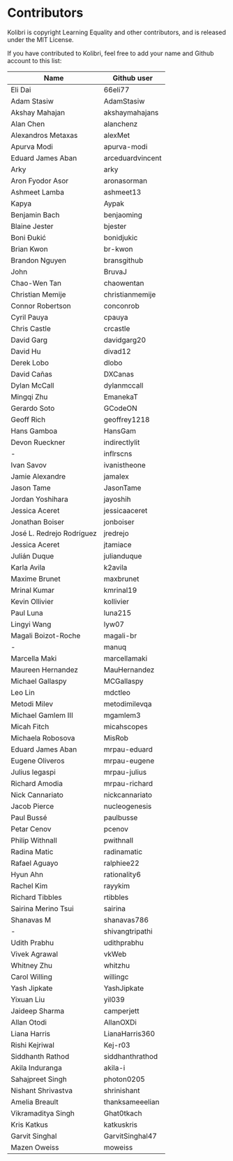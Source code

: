 # Contributors

Kolibri is copyright Learning Equality and other contributors, and is released under the MIT License.

If you have contributed to Kolibri, feel free to add your name and Github account to this list:

| Name | Github user |
|--|-------------|
| Eli Dai | 66eli77 |
| Adam Stasiw | AdamStasiw |
| Akshay Mahajan | akshaymahajans |
| Alan Chen | alanchenz |
| Alexandros Metaxas | alexMet |
| Apurva Modi | apurva-modi |
| Eduard James Aban | arceduardvincent |
| Arky | arky |
| Aron Fyodor Asor | aronasorman |
| Ashmeet Lamba | ashmeet13 |
| Kapya | Aypak |
| Benjamin Bach | benjaoming |
| Blaine Jester | bjester |
| Boni Đukić | bonidjukic |
| Brian Kwon | br-kwon |
| Brandon Nguyen | bransgithub |
| John | BruvaJ |
| Chao-Wen Tan | chaowentan |
| Christian Memije | christianmemije |
| Connor Robertson | conconrob |
| Cyril Pauya | cpauya |
| Chris Castle | crcastle |
| David Garg | davidgarg20 |
| David Hu | divad12 |
| Derek Lobo | dlobo |
| David Cañas | DXCanas |
| Dylan McCall | dylanmccall |
| Mingqi Zhu | EmanekaT |
| Gerardo Soto | GCodeON |
| Geoff Rich | geoffrey1218 |
| Hans Gamboa | HansGam |
| Devon Rueckner | indirectlylit |
| - | inflrscns |
| Ivan Savov | ivanistheone |
| Jamie Alexandre | jamalex |
| Jason Tame | JasonTame |
| Jordan Yoshihara | jayoshih |
| Jessica Aceret | jessicaaceret |
| Jonathan Boiser | jonboiser |
| José L. Redrejo Rodríguez | jredrejo |
| Jessica Aceret | jtamiace |
| Julián Duque | julianduque |
| Karla Avila | k2avila |
| Maxime Brunet | maxbrunet |
| Mrinal Kumar | kmrinal19 |
| Kevin Ollivier | kollivier |
| Paul Luna | luna215 |
| Lingyi Wang | lyw07 |
| Magali Boizot-Roche | magali-br |
| - | manuq |
| Marcella Maki | marcellamaki |
| Maureen Hernandez | MauHernandez |
| Michael Gallaspy | MCGallaspy |
| Leo Lin | mdctleo |
| Metodi Milev | metodimilevqa |
| Michael Gamlem III | mgamlem3 |
| Micah Fitch | micahscopes |
| Michaela Robosova | MisRob |
| Eduard James Aban | mrpau-eduard |
| Eugene Oliveros | mrpau-eugene |
| Julius legaspi | mrpau-julius |
| Richard Amodia | mrpau-richard |
| Nick Cannariato | nickcannariato |
| Jacob Pierce | nucleogenesis |
| Paul Bussé | paulbusse |
| Petar Cenov | pcenov |
| Philip Withnall | pwithnall |
| Radina Matic | radinamatic |
| Rafael Aguayo | ralphiee22 |
| Hyun Ahn | rationality6 |
| Rachel Kim | rayykim |
| Richard Tibbles | rtibbles |
| Sairina Merino Tsui | sairina |
| Shanavas M | shanavas786 |
| - | shivangtripathi |
| Udith Prabhu | udithprabhu |
| Vivek Agrawal | vkWeb |
| Whitney Zhu | whitzhu |
| Carol Willing | willingc |
| Yash Jipkate | YashJipkate |
| Yixuan Liu | yil039 |
| Jaideep Sharma | camperjett |
| Allan Otodi | AllanOXDi |
| Liana Harris | LianaHarris360 |
| Rishi Kejriwal | Kej-r03 |
| Siddhanth Rathod | siddhanthrathod |
| Akila Induranga | akila-i |
| Sahajpreet Singh | photon0205 |
| Nishant Shrivastva | shrinishant  |
| Amelia Breault | thanksameeelian |
| Vikramaditya Singh | Ghat0tkach |
| Kris Katkus | katkuskris |
| Garvit Singhal | GarvitSinghal47 |
| Mazen Oweiss | moweiss |